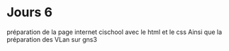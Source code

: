 # Jours 6
préparation de la page internet cischool avec le html et le css
Ainsi que la préparation des VLan sur gns3
